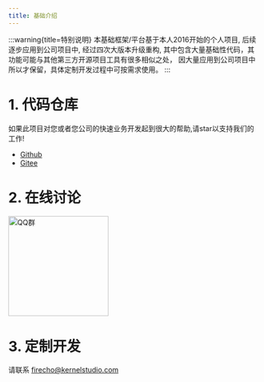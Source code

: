 ```yaml
---
title: 基础介绍
---
```


:::warning{title=特别说明}
本基础框架/平台基于本人2016开始的个人项目, 后续逐步应用到公司项目中, 经过四次大版本升级重构, 其中包含大量基础性代码，其功能可能与其他第三方开源项目工具有很多相似之处，
因大量应用到公司项目中所以才保留，具体定制开发过程中可按需求使用。
:::

# 1. 代码仓库

如果此项目对您或者您公司的快速业务开发起到很大的帮助,请star以支持我们的工作!

* [Github](https://github.com/kernelstudio.com/firecho)
* [Gitee](https://gitee.com/firecho)

# 2. 在线讨论

<img src="/assets/contract/qq-group.jpg" alt="QQ群" width="200px">

# 3. 定制开发

请联系 <a href="mailto:firecho@kernelstudio.com">firecho@kernelstudio.com</a>
